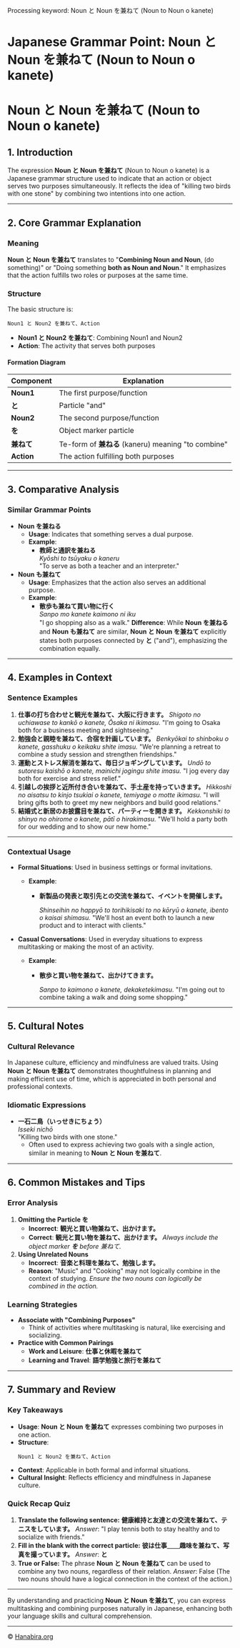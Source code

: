 Processing keyword: Noun と Noun を兼ねて (Noun to Noun o kanete)
# Japanese Grammar Point: Noun と Noun を兼ねて (Noun to Noun o kanete)
# Noun と Noun を兼ねて (Noun to Noun o kanete)
## 1. Introduction
The expression **Noun と Noun を兼ねて** (Noun to Noun o kanete) is a Japanese grammar structure used to indicate that an action or object serves two purposes simultaneously. It reflects the idea of "killing two birds with one stone" by combining two intentions into one action.

---
## 2. Core Grammar Explanation
### Meaning
**Noun と Noun を兼ねて** translates to "**Combining Noun and Noun**, (do something)" or "Doing something **both as Noun and Noun**." It emphasizes that the action fulfills two roles or purposes at the same time.
### Structure
The basic structure is:
```plaintext
Noun1 と Noun2 を兼ねて、Action
```
- **Noun1 と Noun2 を兼ねて**: Combining Noun1 and Noun2
- **Action**: The activity that serves both purposes
#### Formation Diagram
| Component            | Explanation                              |
|----------------------|------------------------------------------|
| **Noun1**            | The first purpose/function               |
| **と**               | Particle "and"                           |
| **Noun2**            | The second purpose/function              |
| **を**               | Object marker particle                   |
| **兼ねて**           | Te-form of **兼ねる** (kaneru) meaning "to combine" |
| **Action**           | The action fulfilling both purposes      |
---
## 3. Comparative Analysis
### Similar Grammar Points
- **Noun を兼ねる**
  - **Usage**: Indicates that something serves a dual purpose.
  - **Example**: 
    - **教師と通訳を兼ねる**  
      *Kyōshi to tsūyaku o kaneru*  
      "To serve as both a teacher and an interpreter."
- **Noun も兼ねて**
  - **Usage**: Emphasizes that the action also serves an additional purpose.
  - **Example**: 
    - **散歩も兼ねて買い物に行く**  
      *Sanpo mo kanete kaimono ni iku*  
      "I go shopping also as a walk."
**Difference**: While **Noun を兼ねる** and **Noun も兼ねて** are similar, **Noun と Noun を兼ねて** explicitly states both purposes connected by **と** ("and"), emphasizing the combination equally.
---
## 4. Examples in Context
### Sentence Examples
1. **仕事の打ち合わせと観光を兼ねて、大阪に行きます。**
   *Shigoto no uchiawase to kankō o kanete, Ōsaka ni ikimasu.*
   "I'm going to Osaka both for a business meeting and sightseeing."
2. **勉強会と親睦を兼ねて、合宿を計画しています。**
   *Benkyōkai to shinboku o kanete, gasshuku o keikaku shite imasu.*
   "We're planning a retreat to combine a study session and strengthen friendships."
3. **運動とストレス解消を兼ねて、毎日ジョギングしています。**
   *Undō to sutoresu kaishō o kanete, mainichi jogingu shite imasu.*
   "I jog every day both for exercise and stress relief."
4. **引越しの挨拶と近所付き合いを兼ねて、手土産を持っていきます。**
   *Hikkoshi no aisatsu to kinjo tsukiai o kanete, temiyage o motte ikimasu.*
   "I will bring gifts both to greet my new neighbors and build good relations."
5. **結婚式と新居のお披露目を兼ねて、パーティーを開きます。**
   *Kekkonshiki to shinyo no ohirome o kanete, pātī o hirakimasu.*
   "We'll hold a party both for our wedding and to show our new home."
---
### Contextual Usage
- **Formal Situations**: Used in business settings or formal invitations.
  
  - **Example**: 
    - **新製品の発表と取引先との交流を兼ねて、イベントを開催します。**
      
      *Shinseihin no happyō to torihikisaki to no kōryū o kanete, ibento o kaisai shimasu.*
      "We'll host an event both to launch a new product and to interact with clients."
- **Casual Conversations**: Used in everyday situations to express multitasking or making the most of an activity.
  
  - **Example**: 
    - **散歩と買い物を兼ねて、出かけてきます。**
      
      *Sanpo to kaimono o kanete, dekaketekimasu.*
      "I'm going out to combine taking a walk and doing some shopping."
---
## 5. Cultural Notes
### Cultural Relevance
In Japanese culture, efficiency and mindfulness are valued traits. Using **Noun と Noun を兼ねて** demonstrates thoughtfulness in planning and making efficient use of time, which is appreciated in both personal and professional contexts.
### Idiomatic Expressions
- **一石二鳥（いっせきにちょう）**  
  *Isseki nichō*  
  "Killing two birds with one stone."
  - Often used to express achieving two goals with a single action, similar in meaning to **Noun と Noun を兼ねて**.
---
## 6. Common Mistakes and Tips
### Error Analysis
1. **Omitting the Particle を**
   - **Incorrect**: **観光と買い物兼ねて、出かけます。**
   - **Correct**: **観光と買い物を兼ねて、出かけます。**
   *Always include the object marker **を** before 兼ねて.*
2. **Using Unrelated Nouns**
   - **Incorrect**: **音楽と料理を兼ねて、勉強します。**
   - **Reason**: "Music" and "Cooking" may not logically combine in the context of studying.
   *Ensure the two nouns can logically be combined in the action.*
### Learning Strategies
- **Associate with "Combining Purposes"**
  - Think of activities where multitasking is natural, like exercising and socializing.
- **Practice with Common Pairings**
  - **Work and Leisure**: **仕事と休暇を兼ねて**
  - **Learning and Travel**: **語学勉強と旅行を兼ねて**
---
## 7. Summary and Review
### Key Takeaways
- **Usage**: **Noun と Noun を兼ねて** expresses combining two purposes in one action.
- **Structure**: 
  ```plaintext
  Noun1 と Noun2 を兼ねて、Action
  ```
- **Context**: Applicable in both formal and informal situations.
- **Cultural Insight**: Reflects efficiency and mindfulness in Japanese culture.
### Quick Recap Quiz
1. **Translate the following sentence:**
   **健康維持と友達との交流を兼ねて、テニスをしています。**
   *Answer*: "I play tennis both to stay healthy and to socialize with friends."
2. **Fill in the blank with the correct particle:**
   **彼は仕事＿＿趣味を兼ねて、写真を撮っています。**
   *Answer*: **と**
3. **True or False:**
   The phrase **Noun と Noun を兼ねて** can be used to combine any two nouns, regardless of their relation.
   *Answer*: False (The two nouns should have a logical connection in the context of the action.)
---
By understanding and practicing **Noun と Noun を兼ねて**, you can express multitasking and combining purposes naturally in Japanese, enhancing both your language skills and cultural comprehension.


---

© [Hanabira.org](https://hanabira.org)
